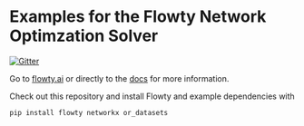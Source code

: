 # Examples for the Flowty Network Optimzation Solver

[![Gitter](https://badges.gitter.im/flowty/community.svg)](https://gitter.im/flowty/community)

Go to [flowty.ai](https://flowty.ai) or directly to the [docs](https:/docs.flowty.ai) for more information.

Check out this repository and install Flowty and example dependencies with

```bash
pip install flowty networkx or_datasets
```
